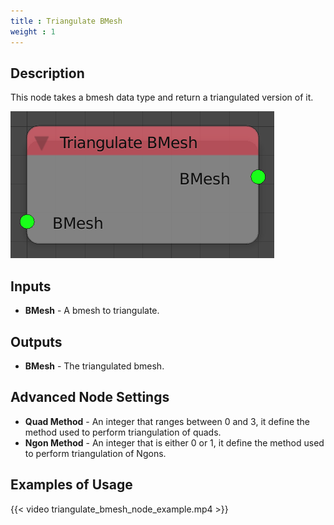 ```yaml
---
title : Triangulate BMesh
weight : 1
---
```


## Description

This node takes a bmesh data type and return a triangulated version of
it.

![image](triangulate_bmesh_node.png)

## Inputs

  - **BMesh** - A bmesh to triangulate.

## Outputs

  - **BMesh** - The triangulated bmesh.

## Advanced Node Settings

  - **Quad Method** - An integer that ranges between 0 and 3, it define
    the method used to perform triangulation of quads.
  - **Ngon Method** - An integer that is either 0 or 1, it define the
    method used to perform triangulation of Ngons.

## Examples of Usage

{{< video triangulate_bmesh_node_example.mp4 >}}
